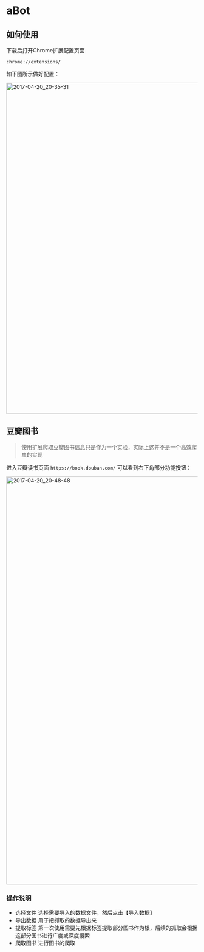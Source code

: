 # aBot

## 如何使用

下载后打开Chrome扩展配置页面

```
chrome://extensions/
```

如下图所示做好配置：

<img width="869" alt="2017-04-20_20-35-31" src="https://cloud.githubusercontent.com/assets/3759819/25231275/ddd3e438-2609-11e7-9cbc-f745ca389e61.png">


## 豆瓣图书
> 使用扩展爬取豆瓣图书信息只是作为一个实验，实际上这并不是一个高效爬虫的实现

进入豆瓣读书页面 `https://book.douban.com/` 可以看到右下角部分功能按钮：

<img width="1072" alt="2017-04-20_20-48-48" src="https://cloud.githubusercontent.com/assets/3759819/25231557/df2bde0c-260a-11e7-9c61-219bd7e3a6f0.png">

### 操作说明

- 选择文件 选择需要导入的数据文件，然后点击【导入数据】
- 导出数据 用于把抓取的数据导出来
- 提取标签 第一次使用需要先根据标签提取部分图书作为根，后续的抓取会根据这部分图书进行广度或深度搜索
- 爬取图书 进行图书的爬取


